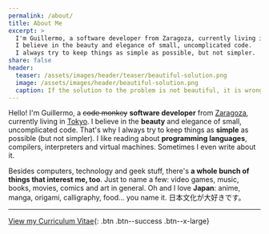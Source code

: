```yaml
---
permalink: /about/
title: About Me
excerpt: >
  I'm Guillermo, a software developer from Zaragoza, currently living in Tokyo.
  I believe in the beauty and elegance of small, uncomplicated code.
  I always try to keep things as simple as possible, but not simpler.
share: false
header:
  teaser: /assets/images/header/teaser/beautiful-solution.png
  image: /assets/images/header/beautiful-solution.png
  caption: If the solution to the problem is not beautiful, it is wrong.
---
```


Hello! I'm Guillermo, a <del>code monkey</del> **software developer** from [Zaragoza][ZGZ],
currently living in [Tokyo][TOKYO].
I believe in the **beauty** and elegance of small, uncomplicated code.
That's why I always try to keep things as **simple** as possible (but not simpler).
I like reading about **programming languages**, compilers, interpreters and virtual machines.
Sometimes I even write about it.

Besides computers, technology and geek stuff, there's **a whole bunch of things that interest me, too**.
Just to name a few: video games, music, books, movies, comics and art in general.
Oh and I love **Japan**: anime, manga, origami, calligraphy, food... you name it.
日本文化が大好きです。

---

[<i class="fa fa-suitcase"></i> View my Curriculum Vitae](https://guillermo.dev/){: .btn .btn--success .btn--x-large}


[ZGZ]: https://en.wikipedia.org/wiki/Zaragoza "Zaragoza, Spain"
[TOKYO]: https://en.wikipedia.org/wiki/Tokyo "Tokyo, Japan"
